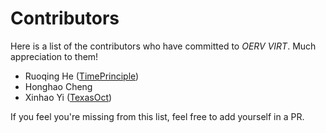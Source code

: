 # Contributors

Here is a list of the contributors who have committed to *OERV VIRT*. Much appreciation to them!

- Ruoqing He ([TimePrinciple](https://github.com/TimePrinciple))
- Honghao Cheng
- Xinhao Yi ([TexasOct](https://github.com/TexasOct))

If you feel you're missing from this list, feel free to add yourself in a PR.
